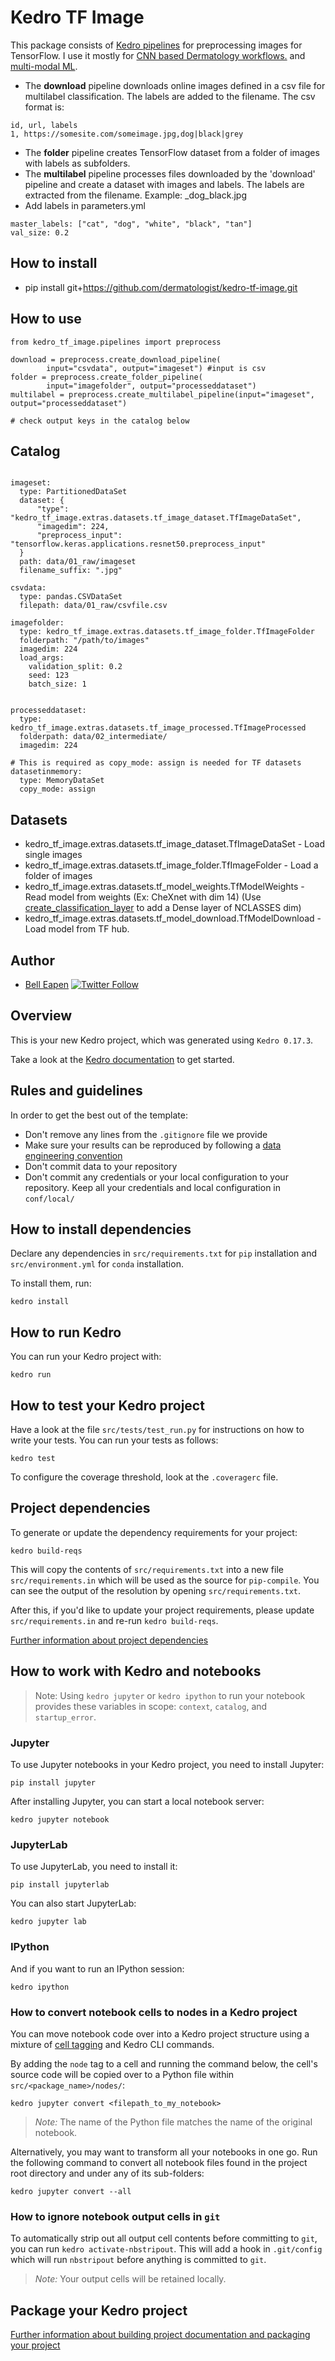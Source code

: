# Kedro TF Image

This package consists of [Kedro pipelines](https://kedro.readthedocs.io/en/stable/kedro.pipeline.html) for preprocessing images for TensorFlow. I use it mostly for [CNN based Dermatology workflows.](https://skinhelpdesk.com) and [multi-modal ML](https://github.com/dermatologist/kedro-tf-utils).

- The **download** pipeline downloads online images defined in a csv file for multilabel classification. The labels are added to the filename. The csv format is:

```
id, url, labels
1, https://somesite.com/someimage.jpg,dog|black|grey
```

- The **folder** pipeline creates TensorFlow dataset from a folder of images with labels as subfolders.
- The **multilabel** pipeline processes files downloaded by the 'download' pipeline and create a dataset with images and labels. The labels are extracted from the filename. Example: _dog_black.jpg
- Add labels in parameters.yml

```
master_labels: ["cat", "dog", "white", "black", "tan"]
val_size: 0.2
```


## How to install

- pip install git+https://github.com/dermatologist/kedro-tf-image.git

## How to use

```
from kedro_tf_image.pipelines import preprocess

download = preprocess.create_download_pipeline(
        input="csvdata", output="imageset") #input is csv
folder = preprocess.create_folder_pipeline(
        input="imagefolder", output="processeddataset")
multilabel = preprocess.create_multilabel_pipeline(input="imageset", output="processeddataset")

# check output keys in the catalog below
```


## Catalog


```

imageset:
  type: PartitionedDataSet
  dataset: {
      "type": "kedro_tf_image.extras.datasets.tf_image_dataset.TfImageDataSet",
      "imagedim": 224,
      "preprocess_input": "tensorflow.keras.applications.resnet50.preprocess_input"
  }
  path: data/01_raw/imageset
  filename_suffix: ".jpg"

csvdata:
  type: pandas.CSVDataSet
  filepath: data/01_raw/csvfile.csv

imagefolder:
  type: kedro_tf_image.extras.datasets.tf_image_folder.TfImageFolder
  folderpath: "/path/to/images"
  imagedim: 224
  load_args:
    validation_split: 0.2
    seed: 123
    batch_size: 1


processeddataset:
  type: kedro_tf_image.extras.datasets.tf_image_processed.TfImageProcessed
  folderpath: data/02_intermediate/
  imagedim: 224

# This is required as copy_mode: assign is needed for TF datasets
datasetinmemory:
  type: MemoryDataSet
  copy_mode: assign

```

## Datasets

* kedro_tf_image.extras.datasets.tf_image_dataset.TfImageDataSet - Load single images
* kedro_tf_image.extras.datasets.tf_image_folder.TfImageFolder - Load a folder of images
* kedro_tf_image.extras.datasets.tf_model_weights.TfModelWeights - Read model from weights (Ex: CheXnet with dim 14)
(Use [create_classification_layer](src/kedro_tf_image/pipelines/preprocess/pipeline.py) to add a Dense layer of NCLASSES dim)
* kedro_tf_image.extras.datasets.tf_model_download.TfModelDownload - Load model from TF hub.
## Author

- [Bell Eapen](https://nuchange.ca) [![Twitter Follow](https://img.shields.io/twitter/follow/beapen?style=social)](https://twitter.com/beapen)

## Overview

This is your new Kedro project, which was generated using `Kedro 0.17.3`.

Take a look at the [Kedro documentation](https://kedro.readthedocs.io) to get started.

## Rules and guidelines

In order to get the best out of the template:

- Don't remove any lines from the `.gitignore` file we provide
- Make sure your results can be reproduced by following a [data engineering convention](https://kedro.readthedocs.io/en/stable/11_faq/01_faq.html#what-is-data-engineering-convention)
- Don't commit data to your repository
- Don't commit any credentials or your local configuration to your repository. Keep all your credentials and local configuration in `conf/local/`

## How to install dependencies

Declare any dependencies in `src/requirements.txt` for `pip` installation and `src/environment.yml` for `conda` installation.

To install them, run:

```
kedro install
```

## How to run Kedro

You can run your Kedro project with:

```
kedro run
```

## How to test your Kedro project

Have a look at the file `src/tests/test_run.py` for instructions on how to write your tests. You can run your tests as follows:

```
kedro test
```

To configure the coverage threshold, look at the `.coveragerc` file.

## Project dependencies

To generate or update the dependency requirements for your project:

```
kedro build-reqs
```

This will copy the contents of `src/requirements.txt` into a new file `src/requirements.in` which will be used as the source for `pip-compile`. You can see the output of the resolution by opening `src/requirements.txt`.

After this, if you'd like to update your project requirements, please update `src/requirements.in` and re-run `kedro build-reqs`.

[Further information about project dependencies](https://kedro.readthedocs.io/en/stable/04_kedro_project_setup/01_dependencies.html#project-specific-dependencies)

## How to work with Kedro and notebooks

> Note: Using `kedro jupyter` or `kedro ipython` to run your notebook provides these variables in scope: `context`, `catalog`, and `startup_error`.

### Jupyter

To use Jupyter notebooks in your Kedro project, you need to install Jupyter:

```
pip install jupyter
```

After installing Jupyter, you can start a local notebook server:

```
kedro jupyter notebook
```

### JupyterLab

To use JupyterLab, you need to install it:

```
pip install jupyterlab
```

You can also start JupyterLab:

```
kedro jupyter lab
```

### IPython

And if you want to run an IPython session:

```
kedro ipython
```

### How to convert notebook cells to nodes in a Kedro project

You can move notebook code over into a Kedro project structure using a mixture of [cell tagging](https://jupyter-notebook.readthedocs.io/en/stable/changelog.html#cell-tags) and Kedro CLI commands.

By adding the `node` tag to a cell and running the command below, the cell's source code will be copied over to a Python file within `src/<package_name>/nodes/`:

```
kedro jupyter convert <filepath_to_my_notebook>
```

> _Note:_ The name of the Python file matches the name of the original notebook.

Alternatively, you may want to transform all your notebooks in one go. Run the following command to convert all notebook files found in the project root directory and under any of its sub-folders:

```
kedro jupyter convert --all
```

### How to ignore notebook output cells in `git`

To automatically strip out all output cell contents before committing to `git`, you can run `kedro activate-nbstripout`. This will add a hook in `.git/config` which will run `nbstripout` before anything is committed to `git`.

> _Note:_ Your output cells will be retained locally.

## Package your Kedro project

[Further information about building project documentation and packaging your project](https://kedro.readthedocs.io/en/stable/03_tutorial/05_package_a_project.html)

